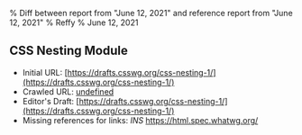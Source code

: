 % Diff between report from "June 12, 2021" and reference report from "June 12, 2021"
% Reffy
% June 12, 2021

## CSS Nesting Module

- Initial URL: [https://drafts.csswg.org/css-nesting-1/](https://drafts.csswg.org/css-nesting-1/)
- Crawled URL: [undefined](undefined)
- Editor's Draft: [https://drafts.csswg.org/css-nesting-1/](https://drafts.csswg.org/css-nesting-1/)
- Missing references for links: *INS* https://html.spec.whatwg.org/


